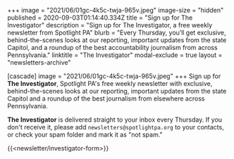 +++
image = "2021/06/01gc-4k5c-twja-965v.jpeg"
image-size = "hidden"
published = 2020-09-03T01:14:40.334Z
title = "Sign up for The Investigator"
description = "Sign up for The Investigator, a free weekly newsletter from Spotlight PA"
blurb = "Every Thursday, you’ll get exclusive, behind-the-scenes looks at our reporting, important updates from the state Capitol, and a roundup of the best accountability journalism from across Pennsylvania."
linktitle = "The Investigator"
modal-exclude = true
layout = "newsletters-archive"

[cascade]
image = "2021/06/01gc-4k5c-twja-965v.jpeg"
+++
Sign up for **The Investigator**, Spotlight PA's free weekly newsletter with exclusive, behind-the-scenes looks at our reporting, important updates from the state Capitol and a roundup of the best journalism from elsewhere across Pennsylvania.

**The Investigator** is delivered straight to your inbox every Thursday. If you don't receive it, please add `newsletters@spotlightpa.org` to your contacts, or check your spam folder and mark it as "not spam."

{{<newsletter/investigator-form>}}
